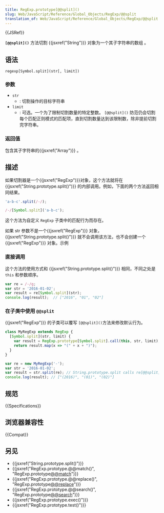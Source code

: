```yaml
---
title: RegExp.prototype[@@split]()
slug: Web/JavaScript/Reference/Global_Objects/RegExp/@@split
translation_of: Web/JavaScript/Reference/Global_Objects/RegExp/@@split
---
```

{{JSRef}}

**`[@@split]()`** 方法切割 {{jsxref("String")}} 对象为一个其子字符串的数组 。

## 语法

```plain
regexp[Symbol.split](str[, limit])
```

### 参数

- `str`
  - : 切割操作的目标字符串
- `limit`
  - : 可选。一个为了限制切割数量的特定整数。 `[@@split]()` 防范仍会切割每个匹配正则模式的匹配项，直到切割数量达到该限制数，除非提前切割完字符串。

### 返回值

包含其子字符串的{{jsxref("Array")}} 。

## 描述

如果切割器是一个{{jsxref("RegExp")}}对象，这个方法就将在 {{jsxref("String.prototype.split()")}} 的内部调用。例如，下面的两个方法返回相同结果。

```js
'a-b-c'.split(/-/);

/-/[Symbol.split]('a-b-c');
```

这个方法为自定义 `RegExp` 子类中的匹配行为而存在。

如果 str 参数不是一个{{jsxref("RegExp")}} 对象，{{jsxref("String.prototype.split()")}} 就不会调用该方法，也不会创建一个 {{jsxref("RegExp")}} 对象。示例

### 直接调用

这个方法的使用方式和 {{jsxref("String.prototype.split()")}} 相同，不同之处是 `this` 和参数顺序。

```js
var re = /-/g;
var str = '2016-01-02';
var result = re[Symbol.split](str);
console.log(result);  // ["2016", "01", "02"]
```

### 在子类中使用 `@@split`

{{jsxref("RegExp")}} 的子类可以覆写 `[@@split]()`方法来修改默认行为。

```js
class MyRegExp extends RegExp {
  [Symbol.split](str, limit) {
    var result = RegExp.prototype[Symbol.split].call(this, str, limit);
    return result.map(x => "(" + x + ")");
  }
}

var re = new MyRegExp('-');
var str = '2016-01-02';
var result = str.split(re); // String.prototype.split calls re[@@split].
console.log(result); // ["(2016)", "(01)", "(02)"]
```

## 规范

{{Specifications}}

## 浏览器兼容性

{{Compat}}

## 另见

- {{jsxref("String.prototype.split()")}}
- {{jsxref("RegExp.prototype.@@match()", "RegExp.prototype[@@match]()")}}
- {{jsxref("RegExp.prototype.@@replace()", "RegExp.prototype[@@replace]()")}}
- {{jsxref("RegExp.prototype.@@search()", "RegExp.prototype[@@search]()")}}
- {{jsxref("RegExp.prototype.exec()")}}
- {{jsxref("RegExp.prototype.test()")}}
